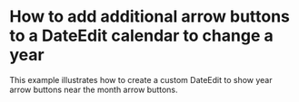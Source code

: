 # How to add additional arrow buttons to a DateEdit calendar to change a year


<p>This example illustrates how to create a custom DateEdit to show year arrow buttons near the month arrow buttons.</p>

<br/>



